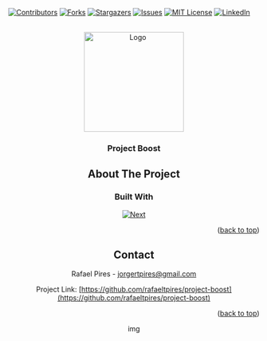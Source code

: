 <!-- Improved compatibility of back to top link: See: https://github.com/othneildrew/Best-README-Template/pull/73 -->
<a name="readme-top"></a>
<!--
*** Thanks for checking out the Best-README-Template. If you have a suggestion
*** that would make this better, please fork the repo and create a pull request
*** or simply open an issue with the tag "enhancement".
*** Don't forget to give the project a star!
*** Thanks again! Now go create something AMAZING! :D
-->



<!-- PROJECT SHIELDS -->
<!--
*** I'm using markdown "reference style" links for readability.
*** Reference links are enclosed in brackets [ ] instead of parentheses ( ).
*** See the bottom of this document for the declaration of the reference variables
*** for contributors-url, forks-url, etc. This is an optional, concise syntax you may use.
*** https://www.markdownguide.org/basic-syntax/#reference-style-links
-->

[![Contributors][contributors-shield]][contributors-url]
[![Forks][forks-shield]][forks-url]
[![Stargazers][stars-shield]][stars-url]
[![Issues][issues-shield]][issues-url]
[![MIT License][license-shield]][license-url]
[![LinkedIn][linkedin-shield]][linkedin-url]



<!-- PROJECT LOGO -->
<br />
<div align="center">
  <a href="https://github.com/rafaeltpires/project-boost">
    <img src="https://i.ibb.co/MN2Zgxn/167c9c60352e4c6394980c6fb98854ad.png" alt="Logo" width="200" height="200">
  </a>

<h3 align="center">Project Boost</h3>

<!-- ABOUT THE PROJECT -->
## About The Project
<!-- 
[![Product Name Screen Shot][product-screenshot]](https://example.com)

Here's a blank template to get started: To avoid retyping too much info. Do a search and replace with your text editor for the following: `github_username`, `repo_name`, `twitter_handle`, `linkedin_username`, `email_client`, `email`, `project_title`, `project_description`

<p align="right">(<a href="#readme-top">back to top</a>)</p> -->



### Built With

[![Next][Unity-badge]][Unity-url]

<p align="right">(<a href="#readme-top">back to top</a>)</p>

<!-- CONTACT -->
## Contact

Rafael Pires - jorgertpires@gmail.com

Project Link: [https://github.com/rafaeltpires/project-boost](https://github.com/rafaeltpires/project-boost)

<p align="right">(<a href="#readme-top">back to top</a>)</p>img 

<!-- MARKDOWN LINKS & IMAGES -->
<!-- https://www.markdownguide.org/basic-syntax/#reference-style-links -->
[contributors-shield]: https://img.shields.io/github/contributors/rafaeltpires/obstacle-course-unity.svg?style=for-the-badge
[contributors-url]: https://github.com/rafaeltpires/obstacle-course-unity/graphs/contributors
[forks-shield]: https://img.shields.io/github/forks/rafaeltpires/obstacle-course-unity.svg?style=for-the-badge
[forks-url]: https://github.com/rafaeltpires/obstacle-course-unity/network/members
[stars-shield]: https://img.shields.io/github/stars/rafaeltpires/obstacle-course-unity.svg?style=for-the-badge
[stars-url]: https://github.com/rafaeltpires/obstacle-course-unity/stargazers
[issues-shield]: https://img.shields.io/github/issues/rafaeltpires/obstacle-course-unity.svg?style=for-the-badge
[issues-url]: https://github.com/rafaeltpires/obstacle-course-unity/issues
[license-shield]: https://img.shields.io/github/license/rafaeltpires/obstacle-course-unity.svg?style=for-the-badge
[license-url]: https://github.com/rafaeltpires/obstacle-course-unity/blob/master/LICENSE.txt
[linkedin-shield]: https://img.shields.io/badge/-LinkedIn-black.svg?style=for-the-badge&logo=linkedin&colorB=555
[linkedin-url]: https://linkedin.com/in/rafael-pires-3b89b710b
[product-screenshot]: images/screenshot.png
[Next.js]: https://img.shields.io/badge/next.js-000000?style=for-the-badge&logo=nextdotjs&logoColor=white
[Next-url]: https://nextjs.org/
[React.js]: https://img.shields.io/badge/React-20232A?style=for-the-badge&logo=react&logoColor=61DAFB
[React-url]: https://reactjs.org/
[Vue.js]: https://img.shields.io/badge/Vue.js-35495E?style=for-the-badge&logo=vuedotjs&logoColor=4FC08D
[Vue-url]: https://vuejs.org/
[Angular.io]: https://img.shields.io/badge/Angular-DD0031?style=for-the-badge&logo=angular&logoColor=white
[Angular-url]: https://angular.io/
[Svelte.dev]: https://img.shields.io/badge/Svelte-4A4A55?style=for-the-badge&logo=svelte&logoColor=FF3E00
[Svelte-url]: https://svelte.dev/
[Laravel.com]: https://img.shields.io/badge/Laravel-FF2D20?style=for-the-badge&logo=laravel&logoColor=white
[Laravel-url]: https://laravel.com
[Bootstrap.com]: https://img.shields.io/badge/Bootstrap-563D7C?style=for-the-badge&logo=bootstrap&logoColor=white
[Bootstrap-url]: https://getbootstrap.com
[JQuery.com]: https://img.shields.io/badge/jQuery-0769AD?style=for-the-badge&logo=jquery&logoColor=white
[JQuery-url]: https://jquery.com 
[Unity-url]: https://unity.com/
[Unity-badge]: https://img.shields.io/badge/Unity-with%20love-lightgrey
